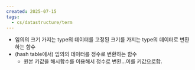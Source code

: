 ```yaml
---
created: 2025-07-15
tags:
  - cs/datastructure/term
---
```

- 임의의 크기 가지는 type의 데이터를 고정된 크기를 가지는 type의 데이터로 변환하는 함수
- (hash table에서) 임의의 데이터를 정수로 변환하는 함수
	- 원본 키값을 해시함수를 이용해서 정수로 변환...이를 키값으로함.